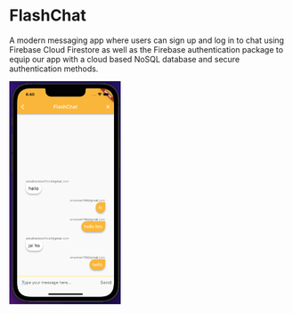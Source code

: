 # FlashChat
A modern messaging app where users can sign up and log in to chat using Firebase Cloud Firestore as well as the Firebase authentication package to equip our app with a cloud based NoSQL database and secure authentication methods.

<img src="https://github.com/anshumanbisoyi/Flash-Chat-App/blob/main/images/Screenshot%202022-04-30%20at%206.40.35%20PM.png" width="200" height="400" />

